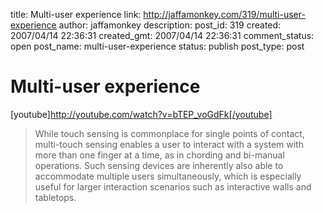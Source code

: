 title: Multi-user experience
link: http://jaffamonkey.com/319/multi-user-experience
author: jaffamonkey
description: 
post_id: 319
created: 2007/04/14 22:36:31
created_gmt: 2007/04/14 22:36:31
comment_status: open
post_name: multi-user-experience
status: publish
post_type: post

# Multi-user experience

[youtube]http://youtube.com/watch?v=bTEP_voGdFk[/youtube] 

> While touch sensing is commonplace for single points of contact, multi-touch sensing enables a user to interact with a system with more than one finger at a time, as in chording and bi-manual operations. Such sensing devices are inherently also able to accommodate multiple users simultaneously, which is especially useful for larger interaction scenarios such as interactive walls and tabletops.